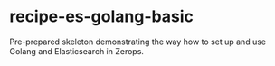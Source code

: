 # recipe-es-golang-basic
Pre-prepared skeleton demonstrating the way how to set up and use Golang and Elasticsearch in Zerops.
